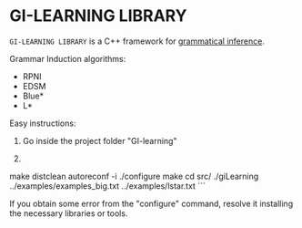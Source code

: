 # GI-LEARNING LIBRARY

`GI-LEARNING LIBRARY` is a C++ framework for [grammatical inference](https://en.wikipedia.org/wiki/Grammar_induction).

Grammar Induction algorithms:
- RPNI
- EDSM
- Blue*
- L*

Easy instructions:
1. Go inside the project folder "GI-learning"

2. ```
  make distclean
  autoreconf -i
  ./configure
  make
  cd src/
  ./giLearning ../examples/examples_big.txt ../examples/lstar.txt ```

If you obtain some error from the "configure" command, resolve it installing the necessary libraries or tools.
